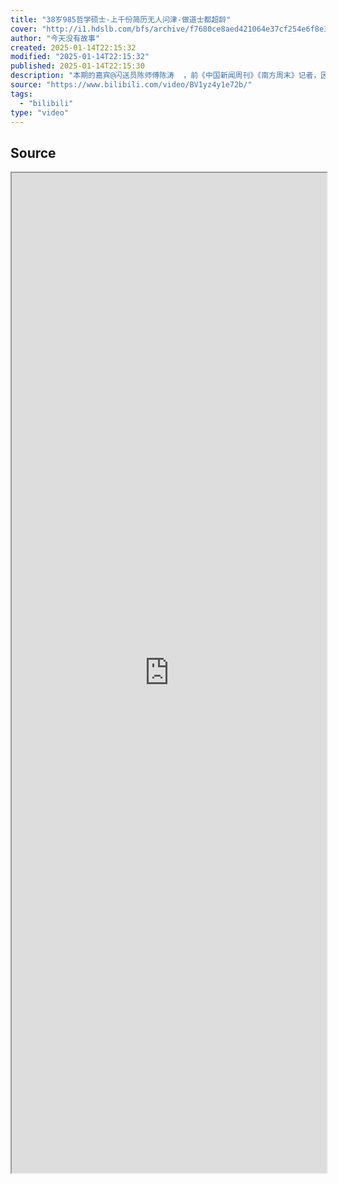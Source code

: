```yaml
---
title: "38岁985哲学硕士-上千份简历无人问津-做道士都超龄"
cover: "http://i1.hdslb.com/bfs/archive/f7680ce8aed421064e37cf254e6f8e39119ac6af.jpg@189w_107h.webp"
author: "今天没有故事"
created: 2025-01-14T22:15:32
modified: "2025-01-14T22:15:32"
published: 2025-01-14T22:15:30
description: "本期的嘉宾@闪送员陈师傅陈涛  ，前《中国新闻周刊》《南方周末》记者，因为找不到工作，从去年年底开始跑外卖。吐槽自己的视频爆火以后，他的人生开始走出谷底。因为某些机缘巧合，我到成都和他聊了一聊，我好奇的是，为什么一个学历非常光鲜且有很多社会阅历的人，会走上失业的道路？很明显，这并不是一个非黑即白的故事。梦想是做出最好看的人物故事和素人节目~最新「卧底系列」招募请见动态或后台私信粉丝群/合作storiestoday，相关视频：只要5980万，就可以拥有我身后景观的这套房。，清华土木毕业生，都去了哪里！，《985工科硕士的价格》，笑梗不笑人.曾经是985高校生，哲学梗图，不忍心告诉他们，现在加班学习，以后照样加班工作，当代985研究生现状，为什么酒吧的女生都很漂亮🤔，裁员裁到大动脉，把自己裁进去了，【北大小姐姐】“500万买你北大学历你卖吗？”"
source: "https://www.bilibili.com/video/BV1yz4y1e72b/"
tags:
  - "bilibili"
type: "video"
---
```

## Source

<iframe src='https://player.bilibili.com/player.html?isOutside=true&bvid=BV1yz4y1e72b&p=1&autoplay=false' style='height:40vh;width:100%' class='iframe-radius' allow='fullscreen'/><center>via: <a href='https://www.bilibili.com/video/BV1yz4y1e72b' target='_blank' class='external-link'>https://www.bilibili.com/video/BV1yz4y1e72b</a></center>


## Notes

